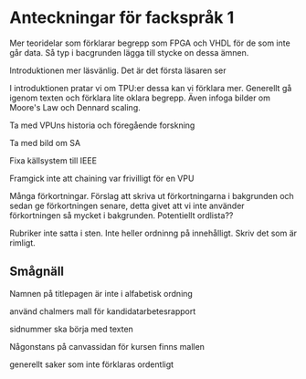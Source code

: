 # Anteckningar för fackspråk 1

Mer teoridelar som förklarar begrepp som FPGA och VHDL för de som inte går data. Så typ i bacgrunden lägga till stycke on dessa ämnen.

Introduktionen mer läsvänlig. Det är det första läsaren ser

I introduktionen pratar vi om TPU:er dessa kan vi förklara mer. Generellt gå igenom texten och förklara lite oklara begrepp. Även infoga bilder om Moore's Law och Dennard scaling.

Ta med VPUns historia och föregående forskning

Ta med bild om SA

Fixa källsystem till IEEE

Framgick inte att chaining var frivilligt för en VPU

Många förkortningar. Förslag att skriva ut förkortningarna i bakgrunden och sedan ge förkortningen senare, detta givet att vi inte använder förkortningen så mycket i bakgrunden. Potentiellt ordlista??

Rubriker inte satta i sten. Inte heller ordninng på innehålligt. Skriv det som är rimligt.

## Smågnäll

Namnen på titlepagen är inte i alfabetisk ordning

använd chalmers mall för kandidatarbetesrapport

sidnummer ska börja med texten

Någonstans på canvassidan för kursen finns mallen

generellt saker som inte förklaras ordentligt
